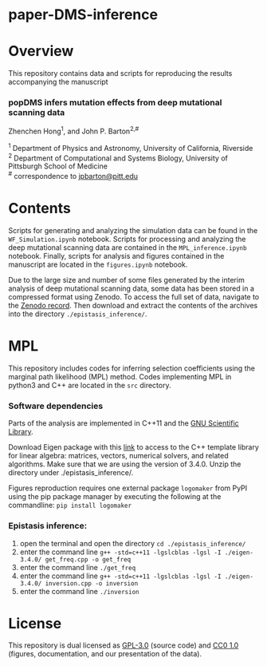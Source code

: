 # paper-DMS-inference

# Overview

This repository contains data and scripts for reproducing the results accompanying the manuscript

### popDMS infers mutation effects from deep mutational scanning data
Zhenchen Hong<sup>1</sup>, and John P. Barton<sup>2,#</sup>

<sup>1</sup> Department of Physics and Astronomy, University of California, Riverside  
<sup>2</sup> Department of Computational and Systems Biology, University of Pittsburgh School of Medicine  
<sup>#</sup> correspondence to [jpbarton@pitt.edu](mailto:jpbarton@pitt.edu)


# Contents

Scripts for generating and analyzing the simulation data can be found in the `WF_Simulation.ipynb` notebook. Scripts for processing and analyzing the deep mutational scanning data are contained in the `MPL_inference.ipynb` notebook. Finally, scripts for analysis and figures contained in the manuscript are located in the `figures.ipynb` notebook.  

Due to the large size and number of some files generated by the interim analysis of deep mutational scanning data, some data has been stored in a compressed format using Zenodo. To access the full set of data, navigate to the [Zenodo record](https://zenodo.org/record/7917326#.ZFu4j-xKjzc). Then download and extract the contents of the archives into the directory `./epistasis_inference/`.


# MPL

This repository includes codes for inferring selection coefficients using the marginal path likelihood (MPL) method. Codes implementing MPL in python3 and C++ are located in the `src` directory.

### Software dependencies

Parts of the analysis are implemented in C++11 and the [GNU Scientific Library](https://www.gnu.org/software/gsl/). 

Download Eigen package with this [link](https://gitlab.com/libeigen/eigen/-/archive/3.4.0/eigen-3.4.0.zip) to access to the C++ template library for linear algebra: matrices, vectors, numerical solvers, and related algorithms. Make sure that we are using the version of 3.4.0. Unzip the directory under ./epistasis_inference/. 

Figures reproduction requires one external package `logomaker` from PyPI using the pip package manager by executing the following at the commandline: `pip install logomaker`

### Epistasis inference: 
1. open the terminal and open the directory `cd ./epistasis_inference/`
2. enter the command line `g++ -std=c++11 -lgslcblas -lgsl -I ./eigen-3.4.0/ get_freq.cpp -o get_freq`
3. enter the command line `./get_freq`
4. enter the command line `g++ -std=c++11 -lgslcblas -lgsl -I ./eigen-3.4.0/ inversion.cpp -o inversion`
5. enter the command line `./inversion`

# License

This repository is dual licensed as [GPL-3.0](LICENSE-GPL) (source code) and [CC0 1.0](LICENSE-CC0) (figures, documentation, and our presentation of the data).